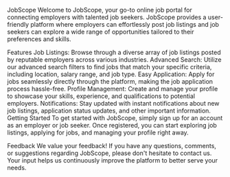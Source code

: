 JobScope
Welcome to JobScope, your go-to online job portal for connecting employers with talented job seekers. JobScope provides a user-friendly platform where employers can effortlessly post job listings and job seekers can explore a wide range of opportunities tailored to their preferences and skills.

Features
Job Listings: Browse through a diverse array of job listings posted by reputable employers across various industries.
Advanced Search: Utilize our advanced search filters to find jobs that match your specific criteria, including location, salary range, and job type.
Easy Application: Apply for jobs seamlessly directly through the platform, making the job application process hassle-free.
Profile Management: Create and manage your profile to showcase your skills, experience, and qualifications to potential employers.
Notifications: Stay updated with instant notifications about new job listings, application status updates, and other important information.
Getting Started
To get started with JobScope, simply sign up for an account as an employer or job seeker. Once registered, you can start exploring job listings, applying for jobs, and managing your profile right away.

Feedback
We value your feedback! If you have any questions, comments, or suggestions regarding JobScope, please don't hesitate to contact us. Your input helps us continuously improve the platform to better serve your needs.
